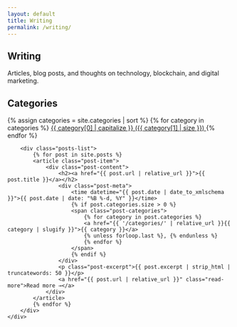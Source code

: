 ```yaml
---
layout: default
title: Writing
permalink: /writing/
---
```


<section class="writing-header">
    <div class="container">
        <h1>Writing</h1>
        <p>Articles, blog posts, and thoughts on technology, blockchain, and digital marketing.</p>
    </div>
</section>

<section class="writing-content">
    <div class="container">
        <div class="categories">
            <h2>Categories</h2>
            <div class="category-list">
                {% assign categories = site.categories | sort %}
                {% for category in categories %}
                <a href="{{ '/categories/' | relative_url }}{{ category[0] | slugify }}" class="category-link">
                    {{ category[0] | capitalize }}
                    <span class="post-count">({{ category[1] | size }})</span>
                </a>
                {% endfor %}
            </div>
        </div>

        <div class="posts-list">
            {% for post in site.posts %}
            <article class="post-item">
                <div class="post-content">
                    <h2><a href="{{ post.url | relative_url }}">{{ post.title }}</a></h2>
                    <div class="post-meta">
                        <time datetime="{{ post.date | date_to_xmlschema }}">{{ post.date | date: "%B %-d, %Y" }}</time>
                        {% if post.categories.size > 0 %}
                        <span class="post-categories">
                            {% for category in post.categories %}
                            <a href="{{ '/categories/' | relative_url }}{{ category | slugify }}">{{ category }}</a>
                            {% unless forloop.last %}, {% endunless %}
                            {% endfor %}
                        </span>
                        {% endif %}
                    </div>
                    <p class="post-excerpt">{{ post.excerpt | strip_html | truncatewords: 50 }}</p>
                    <a href="{{ post.url | relative_url }}" class="read-more">Read more →</a>
                </div>
            </article>
            {% endfor %}
        </div>
    </div>
</section> 